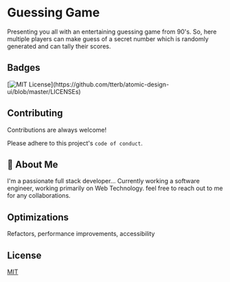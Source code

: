 # Guessing Game

Presenting you all with an entertaining guessing game from 90's.
So, here multiple players can make guess of a secret number
which is randomly generated and can tally their scores.

## Badges

[![MIT License](https://img.shields.io/apm/l/atomic-design-ui.svg?)](https://github.com/tterb/atomic-design-ui/blob/master/LICENSEs)

## Contributing

Contributions are always welcome!

Please adhere to this project's `code of conduct`.

## 🚀 About Me

I'm a passionate full stack developer...
Currently working a software engineer, working
primarily on Web Technology.
feel free to reach out to me for any collaborations.

## Optimizations

Refactors, performance improvements, accessibility

## License

[MIT](https://choosealicense.com/licenses/mit/)
